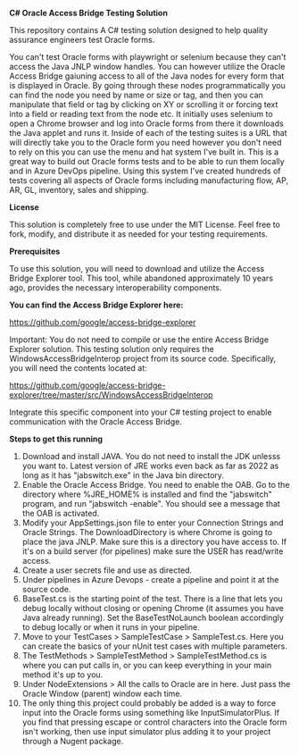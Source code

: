 **C# Oracle Access Bridge Testing Solution**

This repository contains A C# testing solution designed to help quality assurance engineers test Oracle forms. 

You can't test Oracle forms with playwright or selenium because they can't access the Java JNLP window handles. You can however utilize the Oracle Access Bridge gaiuning access to all of the Java nodes for every form that is displayed in Oracle. By going through these nodes programmatically you can find the node you need by name or size or tag, and then you can manipulate that field or tag by clicking on XY or scrolling it or forcing text into a field or reading text from the node etc. It initially uses selenium to open a Chrome browser and log into Oracle forms from there it downloads the Java applet and runs it. Inside of each of the testing suites is a URL that will directly take you to the Oracle form you need however you don't need to rely on this you can use the menu and hat system I've built in. This is a great way to build out Oracle forms tests and to be able to run them locally and in Azure DevOps pipeline. Using this system I've created hundreds of tests covering all aspects of Oracle forms including manufacturing flow, AP, AR, GL, inventory, sales and shipping. 

**License**

This solution is completely free to use under the MIT License. Feel free to fork, modify, and distribute it as needed for your testing requirements.

**Prerequisites**

To use this solution, you will need to download and utilize the Access Bridge Explorer tool. This tool, while abandoned approximately 10 years ago, provides the necessary interoperability components.

**You can find the Access Bridge Explorer here:**

https://github.com/google/access-bridge-explorer

Important: You do not need to compile or use the entire Access Bridge Explorer solution. This testing solution only requires the WindowsAccessBridgeInterop project from its source code. Specifically, you will need the contents located at:

https://github.com/google/access-bridge-explorer/tree/master/src/WindowsAccessBridgeInterop

Integrate this specific component into your C# testing project to enable communication with the Oracle Access Bridge.

**Steps to get this running**

1. Download and install JAVA. You do not need to install the JDK unlesss you want to. Latest version of JRE works even back as far as 2022 as long as it has "jabswitch.exe" in the Java bin directory.
1. Enable the Oracle Access Bridge. You need to enable the OAB. Go to the directory where %JRE_HOME% is installed and find the "jabswitch" program, and run "jabswitch -enable". You should see a message that the OAB is activated.
1. Modify your AppSettings.json file to enter your Connection Strings and Oracle Strings. The DownloadDirectory is where Chrome is going to place the java JNLP. Make sure this is a directory you have access to. If it's on a build server (for pipelines) make sure the USER has read/write access.
1. Create a user secrets file and use as directed.
1. Under pipelines in Azure Devops - create a pipeline and point it at the source code.
1. BaseTest.cs is the starting point of the test. There is a line that lets you debug locally without closing or opening Chrome (it assumes you have Java already running). Set the BaseTestNoLaunch boolean accordingly to debug locally or when it runs in your pipeline.
1. Move to your TestCases > SampleTestCase > SampleTest.cs. Here you can create the basics of your nUnit test cases with multiple parameters.
1. The TestMethods > SampleTestMethod > SampleTestMethod.cs is where you can put calls in, or you can keep everything in your main method it's up to you.
1. Under NodeExtensions > All the calls to Oracle are in here. Just pass the Oracle Window (parent) window each time.
1. The only thing this project could probably be added is a way to force input into the Oracle forms using something like InputSimulatorPlus. If you find that pressing escape or control characters into the Oracle form isn't working, then use input simulator plus adding it to your project through a Nugent package.
